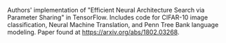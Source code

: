 Authors' implementation of "Efficient Neural Architecture Search via Parameter Sharing" in TensorFlow.
Includes code for CIFAR-10 image classification, Neural Machine Translation, and Penn Tree Bank language modeling.
Paper found at https://arxiv.org/abs/1802.03268.
